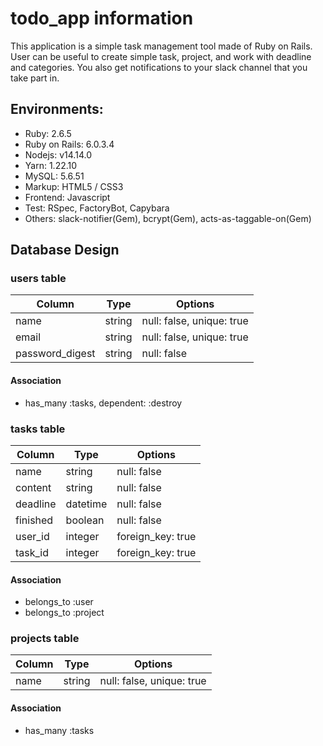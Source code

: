 # todo_app information

This application is a simple task management tool made of Ruby on Rails.
User can be useful to create simple task, project, and work with deadline and categories.
You also get notifications to your slack channel that you take part in.

## Environments:

  * Ruby: 2.6.5
  * Ruby on Rails: 6.0.3.4
  * Nodejs: v14.14.0
  * Yarn: 1.22.10
  * MySQL: 5.6.51
  * Markup: HTML5 / CSS3
  * Frontend: Javascript
  * Test: RSpec, FactoryBot, Capybara
  * Others: slack-notifier(Gem), bcrypt(Gem), acts-as-taggable-on(Gem)

## Database Design

### users table

| Column             | Type                | Options                    |
|--------------------|---------------------|----------------------------|
| name               | string              | null: false, unique: true  |
| email              | string              | null: false, unique: true  |
| password_digest    | string              | null: false                |

#### Association

- has_many :tasks, dependent: :destroy

### tasks table

| Column             | Type                | Options                    |
|--------------------|---------------------|----------------------------|
| name               | string              | null: false                |
| content            | string              | null: false                |
| deadline           | datetime            | null: false                |
| finished           | boolean             | null: false                |
| user_id            | integer             | foreign_key: true          |
| task_id            | integer             | foreign_key: true          |


#### Association

- belongs_to :user
- belongs_to :project

### projects table

| Column             | Type                | Options                         |
|--------------------|---------------------|---------------------------------|
| name               | string              | null: false, unique: true       |

#### Association

- has_many :tasks

